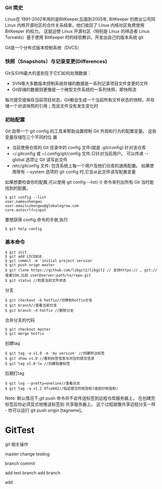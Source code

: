 ### Git 简史
Linux在 1991-2002年用的是BitKeeper,后面到2005年, BitKeeper 的商业公司同 Linux 内核开源社区的合作关系结束，他们收回了 Linux 内核社区免费使用 BitKeeper 的权力。
这就迫使 Linux 开源社区（特别是 Linux 的缔造者 Linus Torvalds）基于使用 BitKeeper 时的经验教训，开发出自己的版本系统 git

Git是一个分布式版本控制系统（DVCS）

### 快照（Snapshots）与记录变更(Differences)

Git与SVN最大的差别在于它们如何处理数据：
- SVN等大多数版本控制系统存储的数据是一系列记录项目文件变更的文件
- Git存储的数据则更像是一个微型文件系统的一系列快照，即快照流

每次提交或保存当前项目状态，Git都会生成一个当前所有文件状态的快照，并存储一个对该快照的引用；而且文件没有发生变化时

### 初始配置

Git 自带一个 git config 的工具来帮助设置控制 Git 外观和行为的配置变量。 这些变量存储在三个不同的位
置

- 当前使用仓库的 Git 目录中的 config 文件(就是 .git/config):针对该仓库
- ~/.gitconfig 或 ~/.config/git/config 文件:只针对当前用户。 可以传递 --global 选项让 Git
  读写此文件
- /etc/gitconfig 文件: 包含系统上每一个用户及他们仓库的通用配置。 如果使用带有 --system 选项的
 git config 时,它会从此文件读写配置变量

如果想要检查你的配置,可以使用 git config --list(-l) 命令来列出所有 Git 当时能找到的配置。

```
$ git config --list
user.name=zhengwu
user.email=zhengwu@globalegrow.com
core.autocrlf=input
```

要想获得 config 命令的手册,执行

```
$ git help config
```

### 基本命令

```
$ git init
$ git add LICENSE
$ git commit -m 'initial project version'
$ git push orign master
$ git clone https://github.com/libgit2/libgit2 // 支持https:// , git://或者SSH,比如 user@server:path/to/repo.git
$ git status //检查当前文件状态
```

分支
```
$ git checkout -b hotfix//切换到hotfix分支
$ git branch//查看当前分支
$ git branch -d hotfix //删除分支
```

合并分支的代码

```
$ git checkout master
$ git merge hotfix
```

创建tag
```
$ git tag -a v1.0 -m 'my version' //创建附注标签
$ git show v1.0 //看到标签信息与对应的提交信息
$ git tag v1.0-lw //创建轻量标签
```

后期打tag
```
$ git log --pretty=oneline//查看日志
$ git tag -a v1.2 9fceb02//指定提交的校验和(或部分校验和)
```

Note: 默认情况下,git push 命令并不会传送标签到远程仓库服务器上。 在创建完标签后你必须显式地推送标签到
      共享服务器上。 这个过程就像共享远程分支一样 - 你可以运行 git push origin [tagname]。

# GitTest
git 相关操作

master change
testing


branch commit

add test branch
add branch

add 
